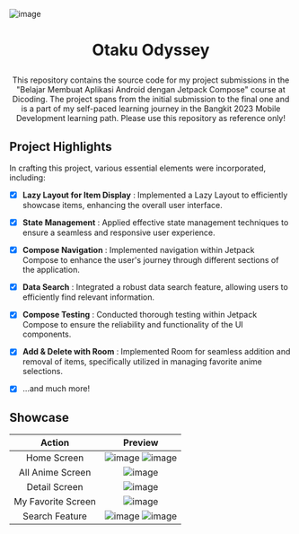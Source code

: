 ![image](https://github.com/aniindyta/OtakuOdyssey/assets/87638112/25813b42-0980-40a2-8999-da301d32d3ee)<h1 align="center">
  Otaku Odyssey
</h1>
<p align="center">
  This repository contains the source code for my project submissions in the "Belajar Membuat Aplikasi Android dengan Jetpack Compose" course at Dicoding. The project spans from the initial submission to the final one and is a part of my self-paced learning journey in the Bangkit 2023 Mobile Development learning path. Please use this repository as reference only!</br>
</p>

## Project Highlights
In crafting this project, various essential elements were incorporated, including:

- [x] **Lazy Layout for Item Display** : Implemented a Lazy Layout to efficiently showcase items, enhancing the overall user interface.

- [x] **State Management** : Applied effective state management techniques to ensure a seamless and responsive user experience.

- [x] **Compose Navigation** : Implemented navigation within Jetpack Compose to enhance the user's journey through different sections of the application.

- [x] **Data Search** : Integrated a robust data search feature, allowing users to efficiently find relevant information.

- [x] **Compose Testing** : Conducted thorough testing within Jetpack Compose to ensure the reliability and functionality of the UI components.

- [x] **Add & Delete with Room** : Implemented Room for seamless addition and removal of items, specifically utilized in managing favorite anime selections.

- [x] ...and much more!

## Showcase
| Action | Preview |
| :-: | :-: |
| Home Screen |![image](https://github.com/aniindyta/OtakuOdyssey/assets/87638112/efa15e26-6a4a-4a6d-b4f3-8ce8d3a3ef1c) ![image](https://github.com/aniindyta/OtakuOdyssey/assets/87638112/1bec7040-8b17-4c6c-bdda-ad325047059d)|
| All Anime Screen |![image](https://github.com/aniindyta/OtakuOdyssey/assets/87638112/2452c6dc-e863-4569-a79b-28961601d1ee)|
| Detail Screen |![image](https://github.com/aniindyta/OtakuOdyssey/assets/87638112/75a9c5ad-7635-4cfc-81f2-8e1999a599da)|
| My Favorite Screen |![image](https://github.com/aniindyta/OtakuOdyssey/assets/87638112/8da9715e-af8d-428c-a736-c2c9d448cac1)|
| Search Feature |![image](https://github.com/aniindyta/OtakuOdyssey/assets/87638112/221e0497-4edf-484f-a1ea-5638839da6a3) ![image](https://github.com/aniindyta/OtakuOdyssey/assets/87638112/1e7e397e-d815-45b8-acf1-2591644c071a)|
